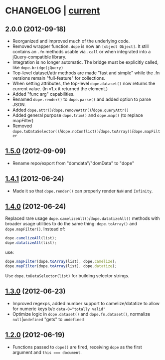 # CHANGELOG | [current](https://github.com/ryanve/dope/blob/master/dope.js)

## 2.0.0 (2012-09-18)
- Reorganized and improved much of the underlying code.
- Removed wrapper function. `dope` is now an `[object Object]`. It still contains an `.fn` methods usable via `.call` or when integrated into a jQuery-compatible library.
- Integration is no longer automatic. The bridge must be explicitly called, like `dope.bridge(jQuery)`
- Top-level dataset/attr methods are made "fast and simple" while the .fn versions remain "full-feature" for collections.
- When setting attributes, the top-level `dope.dataset()` now returns the current value. (In v1.x it returned the element.)
- Added "func arg" capabilities.
- Renamed `dope.render()` to `dope.parse()` and added option to parse JSON.
- Added `dope.attr()`/`dope.removeAttr()`/`dope.queryAttr()`
- Added general purpose `dope.trim()` and `dope.map()` (to replace mapFilter)
- Removed `dope.toDataSelector()`/`dope.noConflict()`/`dope.toArray()`/`dope.mapFilter`

## [1.5.0](https://github.com/ryanve/dope/commit/629a0931e97ac7c5b2b7f84b9186aa1ca2b5096d) (2012-09-09)
- Rename repo/export from "domdata"/"domData" to "dope"

## [1.4.1](https://github.com/ryanve/dope/commit/629a0931e97ac7c5b2b7f84b9186aa1ca2b5096d) (2012-06-24)
- Made it so that `dope.render()` can properly render `NaN` and `Infinity`.

## [1.4.0](https://github.com/ryanve/dope/commit/49b381e43273e93de117c107a58c2ba49c1b16f1) (2012-06-24)
Replaced rare usage `dope.camelizeAll()`/`dope.datatizeAll()` methods with broader usage utilities to do the same thing: `dope.toArray()` and `dope.mapFilter()`. Instead of:

```js
dope.camelizeAll(list);
dope.datatizeAll(list);
```

use: 

```js
dope.mapFilter(dope.toArray(list), dope.camelize); 
dope.mapFilter(dope.toArray(list), dope.datatize);
```

Use `dope.toDataSelector(list)` for building selector strings.

## [1.3.0](https://github.com/ryanve/dope/commit/aae50d8c0d9e78b19d3dcaf588f8f33658171c9d) (2012-06-23)
- Improved regexps, added number support to camelize/datatize to allow for numeric keys b/c `data-0="totally valid"`
- Optimize logic in `dope.dataset()` and `dope.fn.dataset()`, normalize `null`|`undefined` "gets" to `undefined`

## [1.2.0](https://github.com/ryanve/dope/commit/74811530f55c89a7c6ec564773dcf41e5ff0c44c) (2012-06-19)
- Functions passed to `dope()` are fired, receiving `dope` as the first argument and `this === document`.